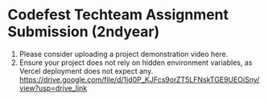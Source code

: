 # Codefest Techteam Assignment Submission (2ndyear)
1) Please consider uploading a project demonstration video here.
2) Ensure your project does not rely on hidden environment variables, as Vercel deployment does not expect any.
https://drive.google.com/file/d/1jd0P_KJFcs9orZT5LFNskTGE9UEOiSny/view?usp=drive_link